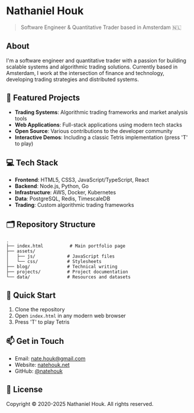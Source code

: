 # Nathaniel Houk

> Software Engineer & Quantitative Trader based in Amsterdam 🇳🇱

## About

I'm a software engineer and quantitative trader with a passion for building scalable systems and algorithmic trading solutions. Currently based in Amsterdam, I work at the intersection of finance and technology, developing trading strategies and distributed systems.

## 🚀 Featured Projects

- **Trading Systems**: Algorithmic trading frameworks and market analysis tools
- **Web Applications**: Full-stack applications using modern tech stacks
- **Open Source**: Various contributions to the developer community
- **Interactive Demos**: Including a classic Tetris implementation (press 'T' to play)

## 💻 Tech Stack

- **Frontend**: HTML5, CSS3, JavaScript/TypeScript, React
- **Backend**: Node.js, Python, Go
- **Infrastructure**: AWS, Docker, Kubernetes
- **Data**: PostgreSQL, Redis, TimescaleDB
- **Trading**: Custom algorithmic trading frameworks

## 🗂️ Repository Structure

```
.
├── index.html          # Main portfolio page
├── assets/
│   ├── js/            # JavaScript files
│   └── css/           # Stylesheets
├── blog/              # Technical writing
├── projects/          # Project documentation
└── data/              # Resources and datasets
```

## 🚀 Quick Start

1. Clone the repository
2. Open `index.html` in any modern web browser
3. Press 'T' to play Tetris

## 📫 Get in Touch

- Email: nate.houk@gmail.com
- Website: [natehouk.net](https://natehouk.net)
- GitHub: [@natehouk](https://github.com/natehouk)

## 📝 License

Copyright © 2020-2025 Nathaniel Houk. All rights reserved.
